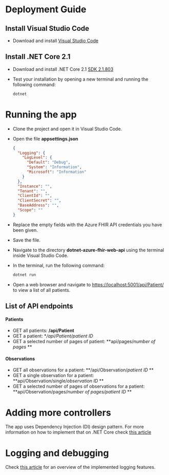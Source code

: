 # Deployment Guide

## Install Visual Studio Code

- Download and install [Visual Studio Code](https://code.visualstudio.com/)

## Install .NET Core 2.1

- Download and install .NET Core 2.1 [SDK 2.1.803](https://dotnet.microsoft.com/download/dotnet-core/2.1)
- Test your installation by opening a new terminal and running the following command:

    ```bash
    dotnet
    ```

# Running the app

- Clone the project and open it in Visual Studio Code.
- Open the file **appsettings.json**


    ```json
    {
      "Logging": {
        "LogLevel": {
          "Default": "Debug",
          "System": "Information",
          "Microsoft": "Information"
        }
      },
      "Instance": "",
      "Tenant": "",
      "ClientId": "",
      "ClientSecret": "",
      "BaseAddress": "",
      "Scope": ""
    }
    ```
- Replace the empty fields with the Azure FHIR API credentials you have been given.
- Save the file.
- Navigate to the directory **dotnet-azure-fhir-web-api** using the terminal inside Visual Studio Code.
- In the terminal, run the following command:

    ```bash
    dotnet run
    ```
- Open a web browser and navigate to [https://localhost:5001/api/Patient/](https://localhost:5001/api/Patient/) to view a list of all patients.


## List of API endpoints

#### Patients

- GET all patients: **/api/Patient**
- GET a patient: **/api/Patient/*patient ID**
- GET a selected number of pages of patient: **api/pages/*number of pages* **


#### Observations

- GET all observations for a patient: **/api/Observation/*patient ID* **
- GET a single observation for a patient: **api/Observation/single/*observation ID* **
- GET a selected number of pages of observations for a patient: **api/Observation/pages/*number of pages/patient ID* **


# Adding more controllers

The app uses Dependency Injection (DI) design pattern. For more information on how to implement that on .NET Core check [this article](https://docs.microsoft.com/en-us/aspnet/core/fundamentals/dependency-injection?view=aspnetcore-2.1)


# Logging and debugging

Check [this article](https://code-maze.com/net-core-web-development-part3/) for an overview of the implemented logging features.
